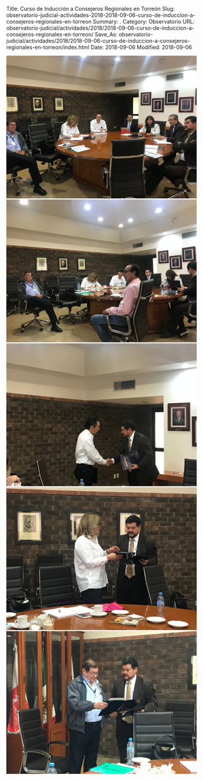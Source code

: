 Title: Curso de Inducción a Consejeros Regionales en Torreón
Slug: observatorio-judicial-actividades-2018-2018-09-06-curso-de-induccion-a-consejeros-regionales-en-torreon
Summary: .
Category: Observatorio
URL: observatorio-judicial/actividades/2018/2018-09-06-curso-de-induccion-a-consejeros-regionales-en-torreon/
Save_As: observatorio-judicial/actividades/2018/2018-09-06-curso-de-induccion-a-consejeros-regionales-en-torreon/index.html
Date: 2018-09-06
Modified: 2018-09-06


<img src="foto_1.jpg" class="img-fluid">

<img src="foto_2.jpg" class="img-fluid">

<img src="foto_3.jpg" class="img-fluid"> 

<img src="foto_4.jpg" class="img-fluid"> 

<img src="foto_5.jpg" class="img-fluid"> 



